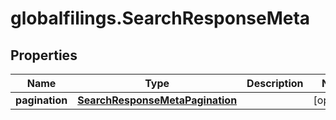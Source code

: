 # globalfilings.SearchResponseMeta

## Properties

Name | Type | Description | Notes
------------ | ------------- | ------------- | -------------
**pagination** | [**SearchResponseMetaPagination**](SearchResponseMetaPagination.md) |  | [optional] 


